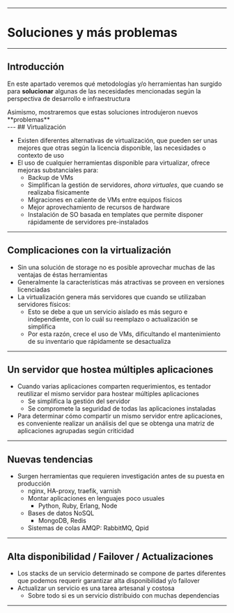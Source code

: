 ***
# Soluciones y más problemas
---
## Introducción

En este apartado veremos qué metodologías y/o herramientas han surgido
para **solucionar** algunas de las necesidades mencionadas según la perspectiva
de desarrollo e infraestructura
<div class="fragment">
Asimismo, mostraremos que estas soluciones introdujeron nuevos **problemas**
</div>
---
## Virtualización

* Existen diferentes alternativas de virtualización, que pueden ser unas mejores
  que otras según la licencia disponible, las necesidades o contexto de uso
* El uso de cualquier herramientas disponible para virtualizar, ofrece
  mejoras substanciales para:
  * Backup de VMs
  * Simplifican la gestión de servidores, *ahora virtuales*, que cuando se
    realizaba físicamente
  * Migraciones en caliente de VMs entre equipos físicos
  * Mejor aprovechamiento de recursos de hardware
  * Instalación de SO basada en templates que permite disponer rápidamente de
    servidores pre-instalados
---
## Complicaciones con la virtualización

* Sin una solución de storage no es posible aprovechar muchas de las ventajas de
  éstas herramientas
* Generalmente la características más atractivas se proveen en versiones licenciadas
* La virtualización genera más servidores que cuando se utilizaban servidores
  físicos:
  * Esto se debe a que un servicio aislado es más seguro e independiente, con lo
    cuál su reemplazo o actualización se simplifica
  * Por esta razón, crece el uso de VMs, dificultando el mantenimiento de su inventario
    que rápidamente se desactualiza
---
## Un servidor que hostea múltiples aplicaciones
* Cuando varias aplicaciones comparten requerimientos, es tentador reutilizar el
  mismo servidor para hostear múltiples aplicaciones
  * Se simplifica la gestión del servidor
  * Se compromete la seguridad de todas las aplicaciones instaladas
* Para determinar cómo compartir un mismo servidor entre aplicaciones, es
  conveniente realizar un análisis del que se obtenga una matriz de aplicaciones
  agrupadas según criticidad
---
## Nuevas tendencias
* Surgen herramientas que requieren investigación antes de su puesta en
  producción
  * nginx, HA-proxy, traefik, varnish
  * Montar aplicaciones en lenguajes poco usuales
      * Python, Ruby, Erlang, Node
  * Bases de datos NoSQL
    * MongoDB, Redis
  * Sistemas de colas AMQP: RabbitMQ, Qpid
---
## Alta disponibilidad / Failover / Actualizaciones
* Los stacks de un servicio determinado se compone de partes diferentes que
  podemos requerir garantizar alta disponibilidad y/o failover
* Actualizar un servicio es una tarea artesanal y costosa
  * Sobre todo si es un servicio distribuido con muchas dependencias
***


